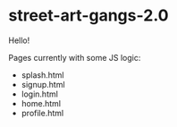 street-art-gangs-2.0
====================
Hello!

Pages currently with some JS logic:

- splash.html
- signup.html
- login.html
- home.html
- profile.html
